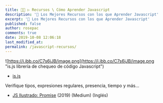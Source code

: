 ```yaml
---
title: 👨‍🚀 ▷ Recursos \ Cómo Aprender Javascript
description: '🔨 Los Mejores Recursos con los que Aprender Javascript'
excerpt: '🔨 Los Mejores Recursos con los que Aprender Javascript'
published: false
author: rosepac
comments: true
date: 2019-10-08 12:06:18
last_modified_at: 
permalink: /javascript-recursos/
---
```


![https://i.ibb.co/C7s6jJB/image.png](https://i.ibb.co/C7s6jJB/image.png "is.js librería de chequeo de código Javascript")

* [is.js](https://is.js.org/)

Verifique tipos, expresiones regulares, presencia, tiempo y más...

* [JS Ilustrado: Promise](https://medium.com/front-end-weekly/js-illustrated-promises-c87efb8d27a9) (2019) (Medium) (Inglés)